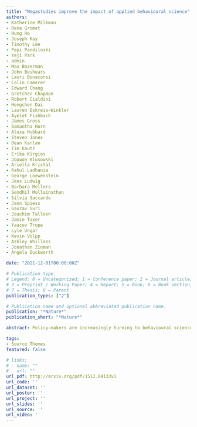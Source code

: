 ```yaml
---
title: "Megastudies improve the impact of applied behavioural science"
authors:
- Katherine Milkman
- Dena Gromet
- Hung Ho
- Joseph Kay
- Timothy Lee
- Pepi Pandiloski
- Yeji Park
- admin
- Max Bazerman
- John Beshears
- Lauri Bonacorsi
- Colin Camerer
- Edward Chang
- Gretchen Chapman
- Robert Cialdini
- Hengchen Dai
- Lauren Eskreis-Winkler
- Ayelet Fishbach
- James Gross
- Samantha Horn
- Alexa Hubbard
- Steven Jones
- Dean Karlan
- Tim Kautz
- Erika Kirgios
- Joowon Klusowski
- Ariella Kristal
- Rahul Ladhania
- George Loewenstein
- Jens Ludwig
- Barbara Mellers
- Sendhil Mullainathan
- Silvia Saccardo
- Jann Spiess
- Gaurav Suri
- Joachim Talloen
- Jamie Taxer
- Yaacov Trope
- Lyle Ungar
- Kevin Volpp
- Ashley Whillans
- Jonathan Zinman
- Angela Duckworth

date: "2021-12-01T00:00:00Z"

# Publication type.
# Legend: 0 = Uncategorized; 1 = Conference paper; 2 = Journal article;
# 3 = Preprint / Working Paper; 4 = Report; 5 = Book; 6 = Book section;
# 7 = Thesis; 8 = Patent
publication_types: ["2"]

# Publication name and optional abbreviated publication name.
publication: "*Nature*"
publication_short: "*Nature*"

abstract: Policy-makers are increasingly turning to behavioural science for insights about how to improve citizens’ decisions and outcomes. Typically, different scientists test different intervention ideas in different samples using different outcomes over different time intervals. The lack of comparability of such individual investigations limits their potential to inform policy. Here, to address this limitation and accelerate the pace of discovery, we introduce the megastudy—a massive field experiment in which the effects of many different interventions are compared in the same population on the same objectively measured outcome for the same duration. In a megastudy targeting physical exercise among 61,293 members of an American fitness chain, 30 scientists from 15 different US universities worked in small independent teams to design a total of 54 different four-week digital programmes (or interventions) encouraging exercise. We show that 45\% of these interventions significantly increased weekly gym visits by 9\% to 27\%; the top-performing intervention offered microrewards for returning to the gym after a missed workout. Only 8\% of interventions induced behaviour change that was significant and measurable after the four-week intervention. Conditioning on the 45\% of interventions that increased exercise during the intervention, we detected carry-over effects that were proportionally similar to those measured in previous research. Forecasts by impartial judges failed to predict which interventions would be most effective, underscoring the value of testing many ideas at once and, therefore, the potential for megastudies to improve the evidentiary value of behavioural science.

tags:
- Source Themes
featured: false

# links:
# - name: ""
#   url: ""
url_pdf: http://arxiv.org/pdf/1512.04133v1
url_code: ''
url_dataset: ''
url_poster: ''
url_project: ''
url_slides: ''
url_source: ''
url_video: ''
---
```

